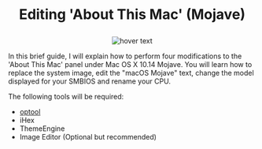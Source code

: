 # <p align='center'>Editing 'About This Mac' (Mojave)</p>

<p align="center">
  <img src="https://i.imgur.com/Rx0YkPp.png" title="hover text">
</p>

In this brief guide, I will explain how to perform four modifications to the 'About This Mac' panel under Mac OS X 10.14 Mojave.  You will learn how to replace the system image, edit the "macOS Mojave" text, change the model displayed for your SMBIOS and rename your CPU.

The following tools will be required:
- <a href="https://github.com/alexzielenski/optool/releases/download/0.1/optool.zip">optool</a>
- iHex
- ThemeEngine
- Image Editor (Optional but recommended)

